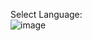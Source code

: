 Select Language:  
![image](https://github.com/tgthiag/factory_feedback/assets/86815680/52b0d5e7-8d91-44f3-86d3-9902f8174b00)

